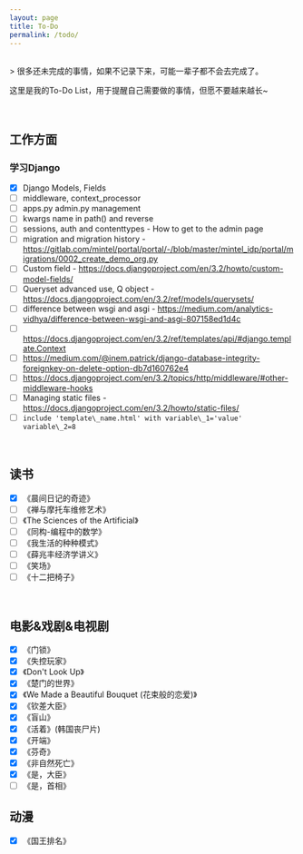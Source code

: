 ```yaml
---
layout: page
title: To-Do
permalink: /todo/
---
```

<br>
> 很多还未完成的事情，如果不记录下来，可能一辈子都不会去完成了。  
  
这里是我的To-Do List，用于提醒自己需要做的事情，但愿不要越来越长~  

<br>

## 工作方面


### 学习Django  
- [x] Django Models, Fields
- [ ] middleware, context_processor
- [ ] apps.py admin.py management
- [ ] kwargs name in path() and reverse
- [ ] sessions, auth and contenttypes - How to get to the admin page
- [ ] migration and migration history - <https://gitlab.com/mintel/portal/portal/-/blob/master/mintel_idp/portal/migrations/0002_create_demo_org.py>
- [ ] Custom field - <https://docs.djangoproject.com/en/3.2/howto/custom-model-fields/>
- [ ] Queryset advanced use, Q object - <https://docs.djangoproject.com/en/3.2/ref/models/querysets/>
- [ ] difference between wsgi and asgi - <https://medium.com/analytics-vidhya/difference-between-wsgi-and-asgi-807158ed1d4c>
- [ ] <https://docs.djangoproject.com/en/3.2/ref/templates/api/#django.template.Context>
- [ ] <https://medium.com/@inem.patrick/django-database-integrity-foreignkey-on-delete-option-db7d160762e4>
- [ ] <https://docs.djangoproject.com/en/3.2/topics/http/middleware/#other-middleware-hooks>
- [ ] Managing static files - <https://docs.djangoproject.com/en/3.2/howto/static-files/>
- [ ] `include 'template\_name.html' with variable\_1='value' variable\_2=8`

<br>

## 读书
- [x] 《晨间日记的奇迹》
- [ ] 《禅与摩托车维修艺术》
- [ ] 《The Sciences of the Artificial》
- [ ] 《同构-编程中的数学》
- [ ] 《我生活的种种模式》
- [ ] 《薛兆丰经济学讲义》
- [ ] 《笑场》
- [ ] 《十二把椅子》
  
<br>

## 电影&戏剧&电视剧
- [x] 《门锁》
- [x] 《失控玩家》
- [x] 《Don't Look Up》
- [x] 《楚门的世界》
- [x] 《We Made a Beautiful Bouquet (花束般的恋爱)》
- [x] 《钦差大臣》
- [x] 《盲山》
- [x] 《活着》(韩国丧尸片)
- [x] 《开端》
- [x] 《芬奇》
- [x] 《非自然死亡》
- [x] 《是，大臣》
- [ ] 《是，首相》

## 动漫
- [x] 《国王排名》